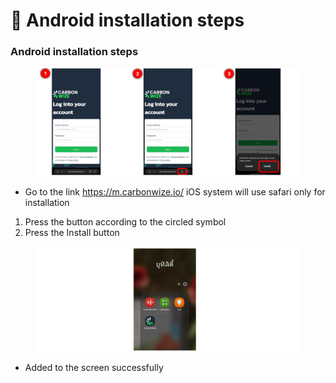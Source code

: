 # 📱 Android installation steps

### Android installation steps

<figure><img src="../.gitbook/assets/image (60).png" alt=""><figcaption></figcaption></figure>

* Go to the link https://m.carbonwize.io/ iOS system will use safari only for installation

1. Press the button according to the circled symbol
2. Press the Install button

<figure><img src="../.gitbook/assets/image (61).png" alt=""><figcaption></figcaption></figure>

* Added to the screen successfully
